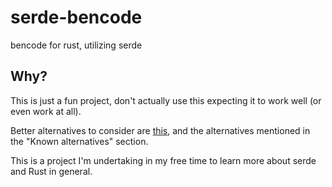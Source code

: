 # serde-bencode
bencode for rust, utilizing serde

## Why? 

This is just a fun project, don't actually use this expecting it to work well (or even work at all).

Better alternatives to consider are [this](https://github.com/P3KI/bendy), and the alternatives mentioned in the "Known alternatives" section.

This is a project I'm undertaking in my free time to learn more about serde and Rust in general.

